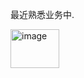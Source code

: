 最近熟悉业务中.

<img width="78" height="62" alt="image" src="https://github.com/user-attachments/assets/f2592614-789a-4ad3-933d-88b1375c0985" />
